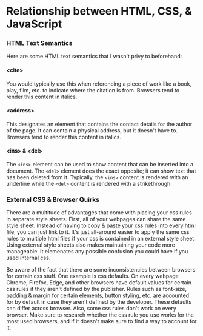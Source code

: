 # Relationship between HTML, CSS, & JavaScript

### HTML Text Semantics

Here are some HTML text semantics that I wasn't privy to beforehand:

#### &lt;cite&gt;

You would typically use this when referencing a piece of work like a book, play, film, etc. to indicate where the citation is from. Browsers tend to render this content in italics.

#### &lt;address&gt;

This designates an element that contains the contact details for the author of the page. It can contain a physical address, but it doesn't have to. Browsers tend to render this content in italics.

#### &lt;ins&gt; & &lt;del&gt;

The `<ins>` element can be used to show content that can be inserted into a document. The `<del>` element does the exact opposite; it can show text that has been deleted from it. Typically, the `<ins>` content is rendered with an underline while the `<del>` content is rendered with a strikethrough.

### External CSS & Browser Quirks

There are a multitude of advantages that come with placing your css rules in separate style sheets. First, all of your webpages can share the same style sheet. Instead of having to copy & paste your css rules into every html file, you can just link to it. It's just all-around easier to apply the same css rules to multiple html files if your css is contained in an external style sheet. Using external style sheets also makes maintaining your code more manageable. It elemenates any possible confusion you could have if you used internal css.

Be aware of the fact that there are some inconsistencies between browsers for certain css stuff. One example is css defaults. On every webpage Chrome, Firefox, Edge, and other browsers have default values for certain css rules if they aren't defined by the publisher. Rules such as font-size, padding & margin for certain elements, button styling, etc. are accounted for by default in case they aren't defined by the developer. These defaults can differ across browser. Also, some css rules don't work on every browser. Make sure to research whether the css rule you use works for the most used browsers, and if it doesn't make sure to find a way to account for it.
